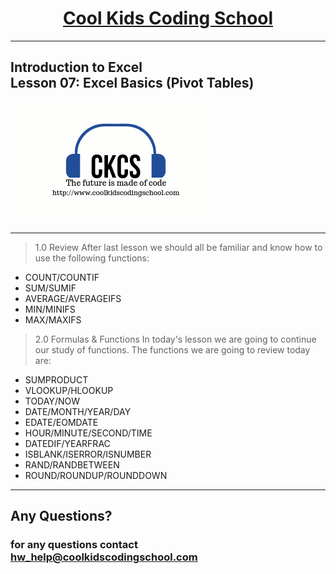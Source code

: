 # <center>**[Cool Kids Coding School](https://www.coolkidscodingschool.com)**</center>
---
## Introduction to Excel<br> Lesson 07: Excel Basics (Pivot Tables)

![alt text][logo]

[logo]: ./images/ckcslogo.png

---

> 1.0 Review
After last lesson we should all be familiar and know how to use the following functions:
+ COUNT/COUNTIF
+ SUM/SUMIF
+ AVERAGE/AVERAGEIFS
+ MIN/MINIFS
+ MAX/MAXIFS

> 2.0 Formulas & Functions
In today's lesson we are going to continue our study of functions.
The functions we are going to review today are:
+ SUMPRODUCT
+ VLOOKUP/HLOOKUP
+ TODAY/NOW
+ DATE/MONTH/YEAR/DAY
+ EDATE/EOMDATE
+ HOUR/MINUTE/SECOND/TIME
+ DATEDIF/YEARFRAC
+ ISBLANK/ISERROR/ISNUMBER
+ RAND/RANDBETWEEN
+ ROUND/ROUNDUP/ROUNDDOWN

---

## **Any Questions?**

### **for any questions contact hw_help@coolkidscodingschool.com**
